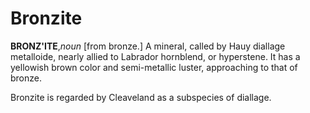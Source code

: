 # Bronzite

**BRONZ'ITE**,_noun_ \[from bronze.\] A mineral, called by Hauy diallage metalloide, nearly allied to Labrador hornblend, or hyperstene. It has a yellowish brown color and semi-metallic luster, approaching to that of bronze.

Bronzite is regarded by Cleaveland as a subspecies of diallage.